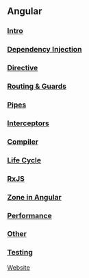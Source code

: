 ## Angular

### [Intro](./Angular/Intro)
### [Dependency Injection](./Angular/di)
### [Directive](./Angular/directive)
### [Routing & Guards](./Angular/routing)
### [Pipes](./Angular/pipes)
### [Interceptors](./Angular/interceptors)
### [Compiler](./Angular/compiler)
### [Life Cycle](./Angular/lifecycle)
### [RxJS](./Angular/rxjs)
### [Zone in Angular](./Angular/zone)
### [Performance](./Angular/performance)
### [Other](./Angular/other)
### [Testing](./Angular/testing)



[Website](https://sandeshkota.github.io/questions/)
